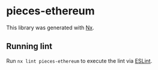 # pieces-ethereum

This library was generated with [Nx](https://nx.dev).

## Running lint

Run `nx lint pieces-ethereum` to execute the lint via [ESLint](https://eslint.org/).
